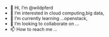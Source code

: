 - 👋 Hi, I’m @wildpferd
- 👀 I’m interested in cloud computing,big data,
- 🌱 I’m currently learning ...openstack,
- 💞️ I’m looking to collaborate on ...
- 📫 How to reach me ...

<!---
wildpferd/wildpferd is a ✨ special ✨ repository because its `README.md` (this file) appears on your GitHub profile.
You can click the Preview link to take a look at your changes.
--->
